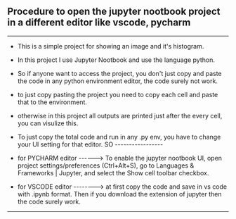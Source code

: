 ## **Procedure to open the jupyter nootbook project in a different editor like vscode, pycharm**
___

- This is a simple project for showing an image and it's histogram.
- In this project I use Jupyter Nootbook and use the language python.
- So if anyone want to access the project, you don't just copy and paste the code in any python environment editor, the code surely not work.
- to just copy pasting the project you need to copy each cell and paste that to the environment.
- otherwise in this project all outputs are printed just after the every cell, you can visulize this.
- To just copy the total code and run in any .py env, you have to change your UI setting for that editor. SO -----------------
- for PYCHARM editor ------> To enable the jupyter nootbook UI, open project settings/preferences (Ctrl+Alt+S), go to Languages & Frameworks | Jupyter, and select the Show cell toolbar checkbox.

- for VSCODE editor --------> at first copy the code and save in vs code with .ipynb format. Then if you download the extension of jupyter then  the code surely work.
---